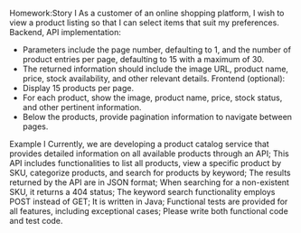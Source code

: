 Homework:Story I
As a customer of an online shopping platform, I wish to view a product listing so that I can
select items that suit my preferences.
Backend, API implementation:
- Parameters include the page number, defaulting to 1, and the number of product entries per page,
defaulting to 15 with a maximum of 30.
- The returned information should include the image URL, product name, price, stock availability, and other
relevant details.
Frontend (optional):
- Display 15 products per page.
- For each product, show the image, product name, price, stock status, and other pertinent information.
- Below the products, provide pagination information to navigate between pages.

Example I
Currently, we are developing a product catalog service that provides detailed
information on all available products through an API;
This API includes functionalities to list all products, view a specific product by
SKU, categorize products, and search for products by keyword;
The results returned by the API are in JSON format;
When searching for a non-existent SKU, it returns a 404 status;
The keyword search functionality employs POST instead of GET;
It is written in Java;
Functional tests are provided for all features, including exceptional cases;
Please write both functional code and test code.